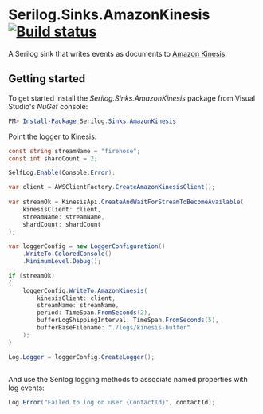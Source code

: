 # Serilog.Sinks.AmazonKinesis [![Build status](https://ci.appveyor.com/api/projects/status/mxoloqnptg3b9j47/branch/master?svg=true)](https://ci.appveyor.com/project/serilog/serilog-sinks-amazonkinesis/branch/master)

A Serilog sink that writes events as documents to [Amazon Kinesis](http://aws.amazon.com/kinesis/).

## Getting started

To get started install the _Serilog.Sinks.AmazonKinesis_ package from Visual Studio's _NuGet_ console:

```powershell
PM> Install-Package Serilog.Sinks.AmazonKinesis
```

Point the logger to Kinesis:

```csharp
const string streamName = "firehose";
const int shardCount = 2;

SelfLog.Enable(Console.Error);

var client = AWSClientFactory.CreateAmazonKinesisClient();
            
var streamOk = KinesisApi.CreateAndWaitForStreamToBecomeAvailable(
    kinesisClient: client, 
    streamName: streamName, 
    shardCount: shardCount
);
            
var loggerConfig = new LoggerConfiguration()
    .WriteTo.ColoredConsole()
    .MinimumLevel.Debug();

if (streamOk)
{
    loggerConfig.WriteTo.AmazonKinesis(
        kinesisClient: client,
        streamName: streamName,
        period: TimeSpan.FromSeconds(2),
        bufferLogShippingInterval: TimeSpan.FromSeconds(5),
        bufferBaseFilename: "./logs/kinesis-buffer"
    );
}

Log.Logger = loggerConfig.CreateLogger();
    
```

And use the Serilog logging methods to associate named properties with log events:

```csharp
Log.Error("Failed to log on user {ContactId}", contactId);
```
